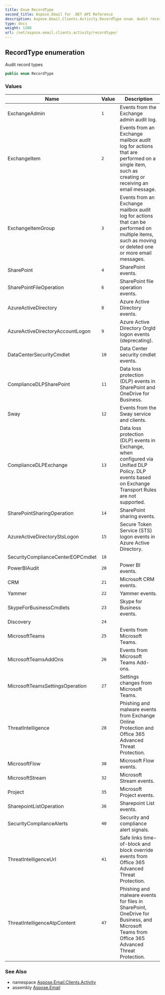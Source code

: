 ```yaml
---
title: Enum RecordType
second_title: Aspose.Email for .NET API Reference
description: Aspose.Email.Clients.Activity.RecordType enum. Audit record types
type: docs
weight: 1280
url: /net/aspose.email.clients.activity/recordtype/
---
```

## RecordType enumeration

Audit record types

```csharp
public enum RecordType
```

### Values

| Name | Value | Description |
| --- | --- | --- |
| ExchangeAdmin | `1` | Events from the Exchange admin audit log. |
| ExchangeItem | `2` | Events from an Exchange mailbox audit log for actions that are performed on a single item, such as creating or receiving an email message. |
| ExchangeItemGroup | `3` | Events from an Exchange mailbox audit log for actions that can be performed on multiple items, such as moving or deleted one or more email messages. |
| SharePoint | `4` | SharePoint events. |
| SharePointFileOperation | `6` | SharePoint file operation events. |
| AzureActiveDirectory | `8` | Azure Active Directory events. |
| AzureActiveDirectoryAccountLogon | `9` | Azure Active Directory OrgId logon events (deprecating). |
| DataCenterSecurityCmdlet | `10` | Data Center security cmdlet events. |
| ComplianceDLPSharePoint | `11` | Data loss protection (DLP) events in SharePoint and OneDrive for Business. |
| Sway | `12` | Events from the Sway service and clients. |
| ComplianceDLPExchange | `13` | Data loss protection (DLP) events in Exchange, when configured via Unified DLP Policy. DLP events based on Exchange Transport Rules are not supported. |
| SharePointSharingOperation | `14` | SharePoint sharing events. |
| AzureActiveDirectoryStsLogon | `15` | Secure Token Service (STS) logon events in Azure Active Directory. |
| SecurityComplianceCenterEOPCmdlet | `18` |  |
| PowerBIAudit | `20` | Power BI events. |
| CRM | `21` | Microsoft CRM events. |
| Yammer | `22` | Yammer events. |
| SkypeForBusinessCmdlets | `23` | Skype for Business events. |
| Discovery | `24` |  |
| MicrosoftTeams | `25` | Events from Microsoft Teams. |
| MicrosoftTeamsAddOns | `26` | Events from Microsoft Teams Add-ons. |
| MicrosoftTeamsSettingsOperation | `27` | Settings changes from Microsoft Teams. |
| ThreatIntelligence | `28` | Phishing and malware events from Exchange Online Protection and Office 365 Advanced Threat Protection. |
| MicrosoftFlow | `30` | Microsoft Flow events. |
| MicrosoftStream | `32` | Microsoft Stream events. |
| Project | `35` | Microsoft Project events. |
| SharepointListOperation | `36` | Sharepoint List events. |
| SecurityComplianceAlerts | `40` | Security and compliance alert signals. |
| ThreatIntelligenceUrl | `41` | Safe links time-of-block and block override events from Office 365 Advanced Threat Protection. |
| ThreatIntelligenceAtpContent | `47` | Phishing and malware events for files in SharePoint, OneDrive for Business, and Microsoft Teams from Office 365 Advanced Threat Protection. |

### See Also

* namespace [Aspose.Email.Clients.Activity](../../aspose.email.clients.activity/)
* assembly [Aspose.Email](../../)


